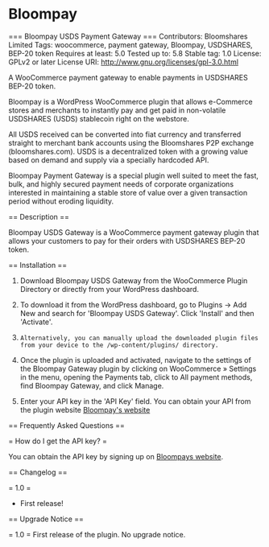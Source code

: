 # Bloompay
=== Bloompay USDS Payment Gateway ===
Contributors: Bloomshares Limited
Tags: woocommerce, payment gateway, Bloompay, USDSHARES, BEP-20 token
Requires at least: 5.0
Tested up to: 5.8
Stable tag: 1.0
License: GPLv2 or later
License URI: http://www.gnu.org/licenses/gpl-3.0.html


A WooCommerce payment gateway to enable payments in USDSHARES BEP-20 token.

Bloompay is a WordPress WooCommerce plugin that allows e-Commerce stores and merchants to instantly pay and get paid in non-volatile USDSHARES (USDS) stablecoin right on the webstore.

All USDS received can be converted into fiat currency and transferred straight to merchant bank accounts using the Bloomshares P2P exchange (bloomshares.com). 
USDS is a decentralized token with a growing value based on demand and supply via a specially hardcoded API. 

Bloompay Payment Gateway is a special plugin well suited to meet the fast, bulk, and highly secured payment needs of corporate organizations interested in maintaining a stable store of value over a given transaction period without eroding liquidity.

== Description ==

Bloompay USDS Gateway is a WooCommerce payment gateway plugin that allows your customers to pay for their orders with USDSHARES BEP-20 token.

== Installation ==

1. Download Bloompay USDS Gateway from the WooCommerce Plugin Directory or directly from your WordPress dashboard.

2. To download it from the WordPress dashboard, go to Plugins -> Add New and search for 'Bloompay USDS Gateway'. Click 'Install' and then 'Activate'.

3.     Alternatively, you can manually upload the downloaded plugin files from your device to the /wp-content/plugins/ directory.

4. Once the plugin is uploaded and activated, navigate to the settings of the Bloompay Gateway plugin by clicking on WooCommerce » Settings in the menu, opening the Payments tab, click to All payment methods, find Bloompay Gateway, and click Manage.

5. Enter your API key in the 'API Key' field. You can obtain your API from the plugin website [Bloompay's website](https://merchants.bloompay.co.uk/)

== Frequently Asked Questions ==

= How do I get the API key? =

You can obtain the API key by signing up on [Bloompays website](https://merchants.bloompay.co.uk/). 

== Changelog ==

= 1.0 =
* First release!

== Upgrade Notice ==

= 1.0 =
First release of the plugin. No upgrade notice.
